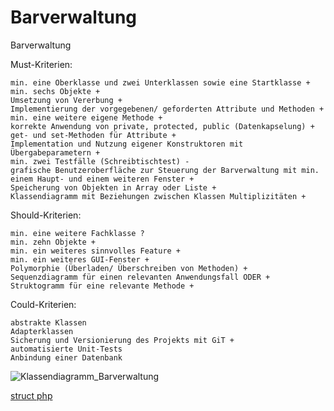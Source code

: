 # Barverwaltung
Barverwaltung

Must-Kriterien:

    min. eine Oberklasse und zwei Unterklassen sowie eine Startklasse +
    min. sechs Objekte +
    Umsetzung von Vererbung +
    Implementierung der vorgegebenen/ geforderten Attribute und Methoden +
    min. eine weitere eigene Methode +
    korrekte Anwendung von private, protected, public (Datenkapselung) +
    get- und set-Methoden für Attribute +
    Implementation und Nutzung eigener Konstruktoren mit Übergabeparametern +
    min. zwei Testfälle (Schreibtischtest) -
    grafische Benutzeroberfläche zur Steuerung der Barverwaltung mit min. einem Haupt- und einem weiteren Fenster +
    Speicherung von Objekten in Array oder Liste +
    Klassendiagramm mit Beziehungen zwischen Klassen Multiplizitäten +

Should-Kriterien:

    min. eine weitere Fachklasse ?
    min. zehn Objekte +
    min. ein weiteres sinnvolles Feature + 
    min. ein weiteres GUI-Fenster +
    Polymorphie (Überladen/ Überschreiben von Methoden) +
    Sequenzdiagramm für einen relevanten Anwendungsfall ODER +  
    Struktogramm für eine relevante Methode +

Could-Kriterien:

    abstrakte Klassen
    Adapterklassen
    Sicherung und Versionierung des Projekts mit GiT +
    automatisierte Unit-Tests
    Anbindung einer Datenbank
![Klassendiagramm_Barverwaltung](https://user-images.githubusercontent.com/93650507/163040281-bf6d6ea6-5ce2-4354-bb60-a1d713c4345c.jpg)

[struct php](https://user-images.githubusercontent.com/93650507/163040201-0d76216a-9036-4bcb-a462-a3429b09ac65.jpg)
